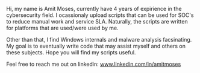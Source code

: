 Hi, my name is Amit Moses, currently have 4 years of expirience in the cybersecurity field.
I ocassionaly upload scripts that can be used for SOC's to reduce manual work and service SLA.
Naturally, the scripts are written for platforms that are used/were used by me.

Other than that, I find Windows internals and malware analysis facsinating.
My goal is to eventually write code that may assist myself and others on these subjects.
Hope you will find my scripts useful.

Feel free to reach me out on linkedin: www.linkedin.com/in/amitmoses




<!---
wh1teone/wh1teone is a ✨ special ✨ repository because its `README.md` (this file) appears on your GitHub profile.
You can click the Preview link to take a look at your changes.
--->
